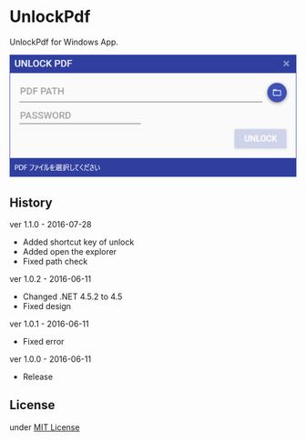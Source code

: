 UnlockPdf
=============

UnlockPdf for Windows App.

![UnlockPdf](Assets/UnlockPdf.png)

History
-------
ver 1.1.0 - 2016-07-28
* Added shortcut key of unlock
* Added open the explorer
* Fixed path check

ver 1.0.2 - 2016-06-11
* Changed .NET 4.5.2 to 4.5
* Fixed design

ver 1.0.1 - 2016-06-11
* Fixed error

ver 1.0.0 - 2016-06-11
* Release

License
-------
under [MIT License](LICENSE)
